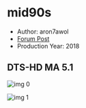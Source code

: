 # mid90s

* Author: aron7awol
* [Forum Post](https://www.avsforum.com/threads/bass-eq-for-filtered-movies.2995212/post-57358450)
* Production Year: 2018

## DTS-HD MA 5.1

![img 0](https://i.imgur.com/lMGRnNU.jpg)

![img 1](https://i.imgur.com/0ZaUkvF.png)

